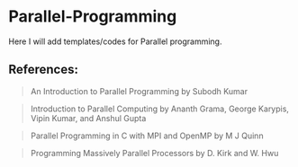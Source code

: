 # Parallel-Programming
Here I will add templates/codes for Parallel programming.

## References:

  > An Introduction to Parallel Programming by Subodh Kumar

  > Introduction to Parallel Computing by Ananth Grama, George Karypis, Vipin Kumar, and Anshul Gupta

  > Parallel Programming in C with MPI and OpenMP by M J Quinn

  > Programming Massively Parallel Processors by D. Kirk and W. Hwu
